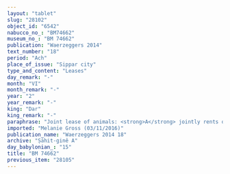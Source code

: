```yaml
---
layout: "tablet"
slug: "28102"
object_id: "6542"
nabucco_no_: "BM74662"
museum_no_: "BM 74662"
publication: "Waerzeggers 2014"
text_number: "18"
period: "Ach"
place_of_issue: "Sippar city"
type_and_content: "Leases"
day_remark: "-"
month: "VI"
month_remark: "-"
year: "2"
year_remark: "-"
king: "Dar"
king_remark: "-"
paraphrase: "Joint lease of animals: <strong>A</strong> jointly rents out (<em>ana zitti nadānu</em>) to <strong>B</strong> his 2 white female donkeys, 2 male yearling donkey foals (<em>mūru</em>) and 1 two-year-old female donkey-foal for 1 1/3 minas of silver which he will obtain in full (<em>&scaron;alāmu</em>) from the offspring (<em>tamlittu</em>) of the animals. They will equally (<em>ahāta</em>) share the profit (<em>utru</em>). Of the fertile ewes from among 100 female small livestock &ndash; 60 fertile (<em>ālittu</em>) ewes, 30 female lambs (<em>parratu</em>) and 10 fertile she-goats &ndash; <strong>B</strong> will give the male and female lambs (<em>parru u</em> <em>parratu</em>) during 2 years. Per 100 ewes he shall give 2 talents and 10 minas of wool, including (<em>adi</em>) the shorn wool (<em>gizzatu</em>) of the female lambs. The present contract is apart from (<em>elat</em>) the 3-year-old donkey of <strong>A</strong>. <strong>B</strong> guarantees (<em>pūtu na&scaron;&ucirc;</em>) for taking care (<em>suddudu</em>) and the guard (<em>maṣṣartu</em>) of the donkeys. Per goat he shall give 5/6 mina of hair (<em>&scaron;ārtu</em>). 2 witnesses and the scribe.<br /> <br /> <strong>A</strong> = Bēl-uballiṭ/Iqī&scaron;a//Ṣāhit-gin&ecirc;; <strong>B</strong> = S&icirc;n-ahu-iddin/&Scaron;a-Nab&ucirc;-&scaron;ū; Scribe = Itti-&Scaron;ama&scaron;-balāṭu/Bēl-kāṣir//S&icirc;n-dā&rsquo;in<br /> &nbsp;"
imported: "Melanie Gross (03/11/2016)"
publication_name: "Waerzeggers 2014 18"
archive: "Ṣāhit-ginê A"
day_babylonian_: "15"
title: "BM 74662"
previous_item: "28105"
---
```

